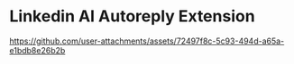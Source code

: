 # Linkedin AI Autoreply Extension



https://github.com/user-attachments/assets/72497f8c-5c93-494d-a65a-e1bdb8e26b2b

